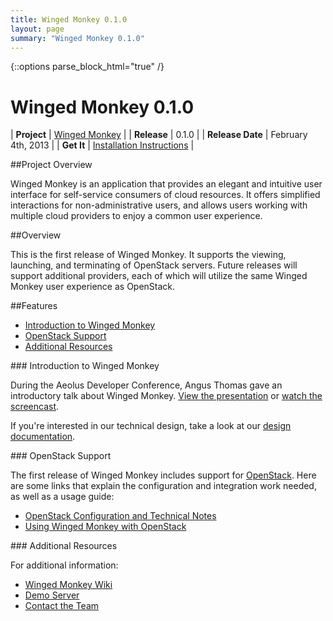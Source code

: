 ```yaml
---
title: Winged Monkey 0.1.0
layout: page
summary: "Winged Monkey 0.1.0"
---
```

{::options parse_block_html="true" /}

Winged Monkey 0.1.0
==========

<div class='container_24'>
  <div class='grid_8'>

| **Project**      | [Winged Monkey](http://www.wingedmonkey.org) |
| **Release**      | 0.1.0          |
| **Release Date** | February 4th, 2013 |
| **Get It**       | [Installation Instructions](http://www.wingedmonkey.org/users.html) |

  </div>
  <div class='grid_16'>

<div class="section-grouping">

##Project Overview

Winged Monkey is an application that provides an elegant and intuitive user interface for self-service consumers of cloud resources.  It offers simplified interactions for non-administrative users, and allows users working with multiple cloud providers to enjoy a common user experience.

</div>

<div class="section-grouping">

##Overview

This is the first release of Winged Monkey.  It supports the viewing, launching, and terminating of OpenStack servers.  Future releases will support additional providers, each of which will utilize the same Winged Monkey user experience as OpenStack.

</div>

<div class="section-grouping">

##Features

- [Introduction to Winged Monkey](#introduction)
- [OpenStack Support](#openstack)
- [Additional Resources](#additional)

</div>

<div id="feature1" class="section-grouping">
### Introduction to Winged Monkey

During the Aeolus Developer Conference, Angus Thomas gave an introductory talk about Winged Monkey.  [View the presentation](http://www.aeolusproject.org/docs/presentations/2012-nov-conference/WingedMonkey.pdf) or [watch the screencast](http://www.youtube.com/watch?v=C1M8Ass6jCU).

If you're interested in our technical design, take a look at our [design documentation](https://github.com/wingedmonkey/documents/wiki/Design-Documentation).
</div>
<div id="openstack" class="section-grouping">
### OpenStack Support

The first release of Winged Monkey includes support for [OpenStack](http://www.openstack.org).  Here are some links that explain the configuration and integration work needed, as well as a usage guide:

* [OpenStack Configuration and Technical Notes](https://github.com/wingedmonkey/documents/wiki/openstack)
* [Using Winged Monkey with OpenStack](https://github.com/wingedmonkey/documents/wiki/using-openstack)

</div>
<div id="additional" class="section-grouping">
### Additional Resources

For additional information:

* [Winged Monkey Wiki](https://github.com/wingedmonkey/documents/wiki)
* [Demo Server](http://demo.wingedmonkey.org)
* [Contact the Team](http://www.wingedmonkey.org/contact.html)

</div>
  </div>
</div>